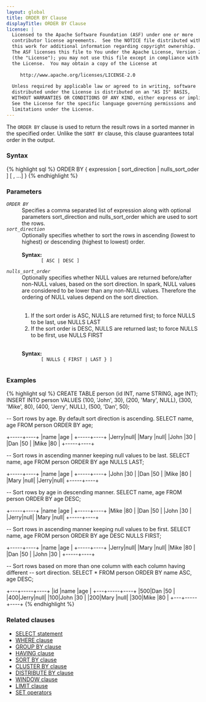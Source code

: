 ```yaml
---
layout: global
title: ORDER BY Clause
displayTitle: ORDER BY Clause
license: |
  Licensed to the Apache Software Foundation (ASF) under one or more
  contributor license agreements.  See the NOTICE file distributed with
  this work for additional information regarding copyright ownership.
  The ASF licenses this file to You under the Apache License, Version 2.0
  (the "License"); you may not use this file except in compliance with
  the License.  You may obtain a copy of the License at
 
     http://www.apache.org/licenses/LICENSE-2.0
 
  Unless required by applicable law or agreed to in writing, software
  distributed under the License is distributed on an "AS IS" BASIS,
  WITHOUT WARRANTIES OR CONDITIONS OF ANY KIND, either express or implied.
  See the License for the specific language governing permissions and
  limitations under the License.
---
```

The <code>ORDER BY</code> clause is used to return the result rows in a sorted manner
in the specified order. Unlike the <code>SORT BY</code> clause, this clause guarantees
total order in the output. 

### Syntax
{% highlight sql %}
ORDER BY { expression [ sort_direction | nulls_sort_oder ] [ , ...] }
{% endhighlight %}

### Parameters
<dl>
  <dt><code><em>ORDER BY</em></code></dt>
  <dd>
    Specifies a comma separated list of expression along with optional parameters sort_direction 
    and nulls_sort_order which are used to sort the rows.
  </dd>
  <dt><code><em>sort_direction</em></code></dt>
  <dd>
    Optionally specifies whether to sort the rows in ascending (lowest to highest) or descending
    (highest to lowest) order.<br><br>
    <b>Syntax:</b>
    <code>
       [ ASC | DESC ]
    </code>
  </dd>
  <dt><code><em>nulls_sort_order</em></code></dt>
  <dd>
    Optionally specifies whether NULL values are returned before/after non-NULL values, based on the 
    sort direction. In spark, NULL values are considered to be lower than any non-NULL values. Therefore
    the ordering of NULL values depend on the sort direction.<br><br>
    <ol>
      <li>If the sort order is ASC, NULLS are returned first; to force NULLS to be last, use NULLS LAST</li>
      <li>If the sort order is DESC, NULLS are returned last; to force NULLS to be first, use NULLS FIRST</li>
    </ol><br>
    <b>Syntax:</b>
    <code>
       [ NULLS { FIRST | LAST } ] 
    </code>
  </dd>
</dl>

### Examples
{% highlight sql %}
CREATE TABLE person (id INT, name STRING, age INT);
INSERT INTO person VALUES (100, 'John', 30),
                          (200, 'Mary', NULL),
                          (300, 'Mike', 80),
                          (400, 'Jerry', NULL),
                          (500, 'Dan',  50);

-- Sort rows by age. By default sort direction is ascending.
SELECT name, age FROM person ORDER BY age;

  +-----+----+
  |name |age |
  +-----+----+
  |Jerry|null|
  |Mary |null|
  |John |30  |
  |Dan  |50  |
  |Mike |80  |
  +-----+----+

-- Sort rows in ascending manner keeping null values to be last.
SELECT name, age FROM person ORDER BY age NULLS LAST;

  +-----+----+
  |name |age |
  +-----+----+
  |John |30  |
  |Dan  |50  |
  |Mike |80  |
  |Mary |null|
  |Jerry|null|
  +-----+----+

-- Sort rows by age in descending manner.
SELECT name, age FROM person ORDER BY age DESC;
 
  +-----+----+
  |name |age |
  +-----+----+
  |Mike |80  |
  |Dan  |50  |
  |John |30  |
  |Jerry|null|
  |Mary |null|
  +-----+----+

-- Sort rows in ascending manner keeping null values to be first.
SELECT name, age FROM person ORDER BY age DESC NULLS FIRST;

  +-----+----+
  |name |age |
  +-----+----+
  |Jerry|null|
  |Mary |null|
  |Mike |80  |
  |Dan  |50  |
  |John |30  |
  +-----+----+

-- Sort rows based on more than one column with each column having different
-- sort direction.
SELECT * FROM person ORDER BY name ASC, age DESC;

  +---+-----+----+
  |id |name |age |
  +---+-----+----+
  |500|Dan  |50  |
  |400|Jerry|null|
  |100|John |30  |
  |200|Mary |null|
  |300|Mike |80  |
  +---+-----+----+
{% endhighlight %}

### Related clauses
- [SELECT statement](sql-ref-syntax-qry-select.html)
- [WHERE clause](sql-ref-syntax-qry-select-where.html)
- [GROUP BY clause](sql-ref-syntax-qry-select-groupby.html)
- [HAVING clause](sql-ref-syntax-qry-select-having.html)
- [SORT BY clause](sql-ref-syntax-qry-select-sortby.html)
- [CLUSTER BY clause](sql-ref-syntax-qry-select-clusterby.html)
- [DISTRIBUTE BY clause](sql-ref-syntax-qry-select-distribute-by.html)
- [WINDOW clause](sql-ref-syntax-qry-select-window.html)
- [LIMIT clause](sql-ref-syntax-qry-select-limit.html)
- [SET operators](sql-ref-syntax-qry-select-set-operators.html)
